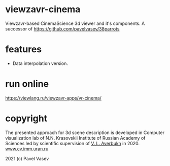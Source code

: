 # viewzavr-cinema
Viewzavr-based CinemaScience 3d viewer and it's components.
A successor of https://github.com/pavelvasev/38parrots

# features

* Data interpolation version.

# run online

https://viewlang.ru/viewzavr-apps/vr-cinema/

# copyright

The presented approach for 3d scene description is developed in Computer visualization lab 
of N.N. Krasovskii Institute of Russian Academy of Sciences led by scientific supervision 
of [V. L. Averbukh](https://www.researchgate.net/profile/Vladimir_Averbukh) in 2020. www.cv.imm.uran.ru

2021 (c) Pavel Vasev
